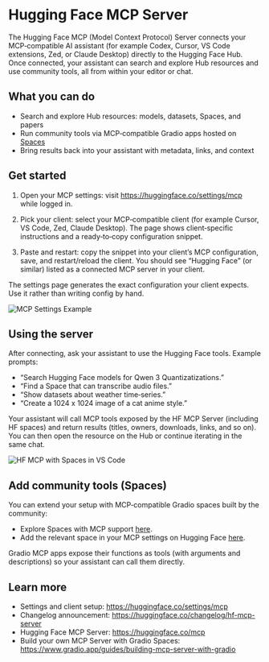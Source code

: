 # Hugging Face MCP Server

The Hugging Face MCP (Model Context Protocol) Server connects your MCP‑compatible AI assistant (for example Codex, Cursor, VS Code extensions, Zed, or Claude Desktop) directly to the Hugging Face Hub. Once connected, your assistant can search and explore Hub resources and use community tools, all from within your editor or chat.

## What you can do

- Search and explore Hub resources: models, datasets, Spaces, and papers
- Run community tools via MCP‑compatible Gradio apps hosted on [Spaces](https://hf.co/spaces)
- Bring results back into your assistant with metadata, links, and context

## Get started

1. Open your MCP settings: visit https://huggingface.co/settings/mcp while logged in.

2. Pick your client: select your MCP‑compatible client (for example Cursor, VS Code, Zed, Claude Desktop). The page shows client‑specific instructions and a ready‑to‑copy configuration snippet.

3. Paste and restart: copy the snippet into your client’s MCP configuration, save, and restart/reload the client. You should see “Hugging Face” (or similar) listed as a connected MCP server in your client.

<Tip>

The settings page generates the exact configuration your client expects. Use it rather than writing config by hand.

</Tip>

![MCP Settings Example](https://huggingface.co/datasets/huggingface/documentation-images/resolve/main/hf-mcp-settings.png)

## Using the server

After connecting, ask your assistant to use the Hugging Face tools. Example prompts:

- “Search Hugging Face models for Qwen 3 Quantizatizations.”
- “Find a Space that can transcribe audio files.”
- “Show datasets about weather time‑series.”
- “Create a 1024 x 1024 image of a cat anime style.”

Your assistant will call MCP tools exposed by the HF MCP Server (including HF spaces) and return results (titles, owners, downloads, links, and so on). You can then open the resource on the Hub or continue iterating in the same chat.

![HF MCP with Spaces in VS Code](https://huggingface.co/datasets/huggingface/documentation-images/resolve/main/hf-mcp-vscode.png)

## Add community tools (Spaces)

You can extend your setup with MCP‑compatible Gradio spaces built by the community:

- Explore Spaces with MCP support [here](https://huggingface.co/spaces?filter=mcp-server).
- Add the relevant space in your MCP settings on Hugging Face [here](https://huggingface.co/settings/mcp).

Gradio MCP apps expose their functions as tools (with arguments and descriptions) so your assistant can call them directly.

## Learn more

- Settings and client setup: https://huggingface.co/settings/mcp
- Changelog announcement: https://huggingface.co/changelog/hf-mcp-server
- Hugging Face MCP Server: https://huggingface.co/mcp
- Build your own MCP Server with Gradio Spaces: https://www.gradio.app/guides/building-mcp-server-with-gradio

